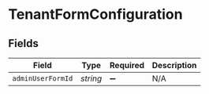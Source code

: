 # TenantFormConfiguration


## Fields

| Field              | Type               | Required           | Description        |
| ------------------ | ------------------ | ------------------ | ------------------ |
| `adminUserFormId`  | *string*           | :heavy_minus_sign: | N/A                |